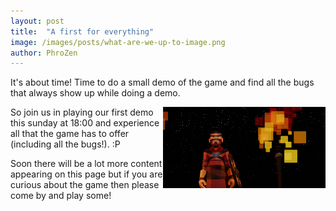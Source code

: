 ```yaml
---
layout: post
title:  "A first for everything"
image: /images/posts/what-are-we-up-to-image.png
author: PhroZen
---
```


It's about time! Time to do a small demo of the game and find all the bugs that always show up while doing a demo. 

<!--excerpt_separator-->

<img src="/images/posts/june-montly-report-image.png" style="float: right" />

So join us in playing our first demo this sunday at 18:00 and experience all that the game has to offer (including all the bugs!). :P

Soon there will be a lot more content appearing on this page but if you are curious about the game then please come by and play some!
